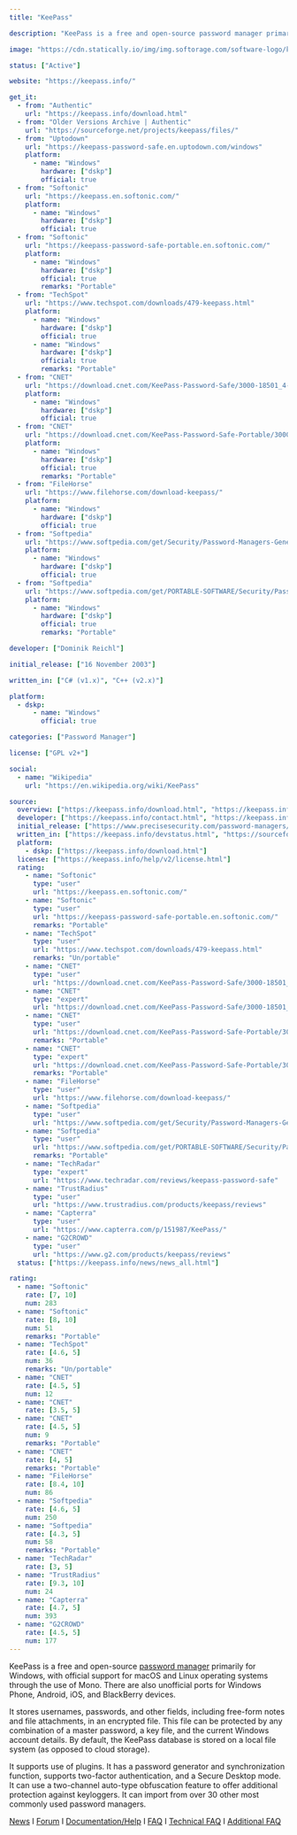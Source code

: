 ```yaml
---
title: "KeePass"

description: "KeePass is a free and open-source password manager primarily for Windows, with official support for macOS and Linux operating systems through the use of Mono"

image: "https://cdn.statically.io/img/img.softorage.com/software-logo/keepass.png?h=64"

status: ["Active"]

website: "https://keepass.info/"

get_it:
  - from: "Authentic"
    url: "https://keepass.info/download.html"
  - from: "Older Versions Archive | Authentic"
    url: "https://sourceforge.net/projects/keepass/files/"
  - from: "Uptodown"
    url: "https://keepass-password-safe.en.uptodown.com/windows"
    platform:
      - name: "Windows"
        hardware: ["dskp"]
        official: true
  - from: "Softonic"
    url: "https://keepass.en.softonic.com/"
    platform:
      - name: "Windows"
        hardware: ["dskp"]
        official: true
  - from: "Softonic"
    url: "https://keepass-password-safe-portable.en.softonic.com/"
    platform:
      - name: "Windows"
        hardware: ["dskp"]
        official: true
        remarks: "Portable"
  - from: "TechSpot"
    url: "https://www.techspot.com/downloads/479-keepass.html"
    platform:
      - name: "Windows"
        hardware: ["dskp"]
        official: true
      - name: "Windows"
        hardware: ["dskp"]
        official: true
        remarks: "Portable"
  - from: "CNET"
    url: "https://download.cnet.com/KeePass-Password-Safe/3000-18501_4-75447317.html"
    platform:
      - name: "Windows"
        hardware: ["dskp"]
        official: true
  - from: "CNET"
    url: "https://download.cnet.com/KeePass-Password-Safe-Portable/3000-18501_4-75216982.html"
    platform:
      - name: "Windows"
        hardware: ["dskp"]
        official: true
        remarks: "Portable"
  - from: "FileHorse"
    url: "https://www.filehorse.com/download-keepass/"
    platform:
      - name: "Windows"
        hardware: ["dskp"]
        official: true
  - from: "Softpedia"
    url: "https://www.softpedia.com/get/Security/Password-Managers-Generators/KeePass-Password-Safe.shtml"
    platform:
      - name: "Windows"
        hardware: ["dskp"]
        official: true
  - from: "Softpedia"
    url: "https://www.softpedia.com/get/PORTABLE-SOFTWARE/Security/Password-Managers---Generators/Windows-Portable-Applications-KeePass-Password-Safe-Portable.shtml"
    platform:
      - name: "Windows"
        hardware: ["dskp"]
        official: true
        remarks: "Portable"

developer: ["Dominik Reichl"]

initial_release: ["16 November 2003"]

written_in: ["C# (v1.x)", "C++ (v2.x)"]

platform:
  - dskp:
      - name: "Windows"
        official: true

categories: ["Password Manager"]

license: ["GPL v2+"]

social:
  - name: "Wikipedia"
    url: "https://en.wikipedia.org/wiki/KeePass"

source:
  overview: ["https://keepass.info/download.html", "https://keepass.info/help/v2/setup.html#mono", "http://www.pcworld.com/article/2026561/tools-for-the-paranoid-5-free-security-tools-to-protect-your-data.html", "https://in.pcmag.com/password-managers/83248/keepass", "https://keepass.info/plugins.html"]
  developer: ["https://keepass.info/contact.html", "https://keepass.info/help/base/index.html", "https://keepass.info/help/v2/license.html"]
  initial_release: ["https://www.precisesecurity.com/password-managers/keepass-review"]
  written_in: ["https://keepass.info/devstatus.html", "https://sourceforge.net/projects/keepass/"]
  platform:
    - dskp: ["https://keepass.info/download.html"]
  license: ["https://keepass.info/help/v2/license.html"]
  rating:
    - name: "Softonic"
      type: "user"
      url: "https://keepass.en.softonic.com/"
    - name: "Softonic"
      type: "user"
      url: "https://keepass-password-safe-portable.en.softonic.com/"
      remarks: "Portable"
    - name: "TechSpot"
      type: "user"
      url: "https://www.techspot.com/downloads/479-keepass.html"
      remarks: "Un/portable"
    - name: "CNET"
      type: "user"
      url: "https://download.cnet.com/KeePass-Password-Safe/3000-18501_4-75447317.html"
    - name: "CNET"
      type: "expert"
      url: "https://download.cnet.com/KeePass-Password-Safe/3000-18501_4-75447317.html"
    - name: "CNET"
      type: "user"
      url: "https://download.cnet.com/KeePass-Password-Safe-Portable/3000-18501_4-75216982.html"
      remarks: "Portable"
    - name: "CNET"
      type: "expert"
      url: "https://download.cnet.com/KeePass-Password-Safe-Portable/3000-18501_4-75216982.html"
      remarks: "Portable"
    - name: "FileHorse"
      type: "user"
      url: "https://www.filehorse.com/download-keepass/"
    - name: "Softpedia"
      type: "user"
      url: "https://www.softpedia.com/get/Security/Password-Managers-Generators/KeePass-Password-Safe.shtml"
    - name: "Softpedia"
      type: "user"
      url: "https://www.softpedia.com/get/PORTABLE-SOFTWARE/Security/Password-Managers---Generators/Windows-Portable-Applications-KeePass-Password-Safe-Portable.shtml"
      remarks: "Portable"
    - name: "TechRadar"
      type: "expert"
      url: "https://www.techradar.com/reviews/keepass-password-safe"
    - name: "TrustRadius"
      type: "user"
      url: "https://www.trustradius.com/products/keepass/reviews"
    - name: "Capterra"
      type: "user"
      url: "https://www.capterra.com/p/151987/KeePass/"
    - name: "G2CROWD"
      type: "user"
      url: "https://www.g2.com/products/keepass/reviews"
  status: ["https://keepass.info/news/news_all.html"]

rating:
  - name: "Softonic"
    rate: [7, 10]
    num: 283
  - name: "Softonic"
    rate: [8, 10]
    num: 51
    remarks: "Portable"
  - name: "TechSpot"
    rate: [4.6, 5]
    num: 36
    remarks: "Un/portable"
  - name: "CNET"
    rate: [4.5, 5]
    num: 12
  - name: "CNET"
    rate: [3.5, 5]
  - name: "CNET"
    rate: [4.5, 5]
    num: 9
    remarks: "Portable"
  - name: "CNET"
    rate: [4, 5]
    remarks: "Portable"
  - name: "FileHorse"
    rate: [8.4, 10]
    num: 86
  - name: "Softpedia"
    rate: [4.6, 5]
    num: 250
  - name: "Softpedia"
    rate: [4.3, 5]
    num: 58
    remarks: "Portable"
  - name: "TechRadar"
    rate: [3, 5]
  - name: "TrustRadius"
    rate: [9.3, 10]
    num: 24
  - name: "Capterra"
    rate: [4.7, 5]
    num: 393
  - name: "G2CROWD"
    rate: [4.5, 5]
    num: 177
---
```

  KeePass is a free and open-source [password manager](/categories/password-manager/) primarily for Windows, with official support for macOS and Linux operating systems through the use of Mono. There are also unofficial ports for Windows Phone, Android, iOS, and BlackBerry devices.
  
  It stores usernames, passwords, and other fields, including free-form notes and file attachments, in an encrypted file. This file can be protected by any combination of a master password, a key file, and the current Windows account details. By default, the KeePass database is stored on a local file system (as opposed to cloud storage). 
  
  It supports use of plugins. It has a password generator and synchronization function, supports two-factor authentication, and a Secure Desktop mode. It can use a two-channel auto-type obfuscation feature to offer additional protection against keyloggers. It can import from over 30 other most commonly used password managers.
  
  [News](https://keepass.info/news/news_all.html)  I  [Forum](https://sourceforge.net/p/keepass/discussion/)  I  [Documentation/Help](https://keepass.info/help/base/index.html)  I  [FAQ](https://keepass.info/help/base/faq.html)  I  [Technical FAQ](https://keepass.info/help/base/faq_tech.html)  I  [Additional FAQ](https://keepass.info/help/kb/faq.html)
